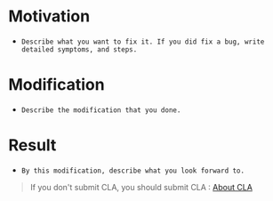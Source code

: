 # Motivation
- `Describe what you want to fix it. If you did fix a bug, write detailed symptoms, and steps.`

# Modification
- `Describe the modification that you done.`

# Result
- `By this modification, describe what you look forward to.`

> If you don't submit CLA, you should submit CLA : [About CLA](https://github.com/nhnent/toast-haste.framework/tree/develop#submitting-pull-requests)